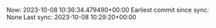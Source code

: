 Now: 2023-10-08 10:36:34.479490+00:00 Earliest commit since sync: None Last sync: 2023-10-08 10:29:20+00:00
